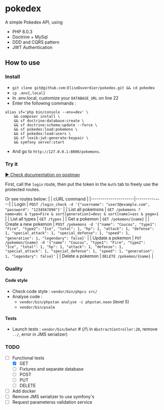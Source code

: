 # pokedex

A simple Pokedex API, using
* PHP 8.0.3
* Doctrine + MySql
* DDD and CQRS pattern
* JWT Authentication

## How to use
### Install
* `git clone git@github.com:EliseDuverdier/pokedex.git && cd pokedex`
* `cp .env{,local}`
* In .env.local, customize your `DATABASE_URL` on line 22
* Enter the following commands :
```shell
alias sf='php bin/console --env=dev' \
    && composer install \
    && sf doctrine:database:create \
    && sf doctrine:schema:update --force \
    && sf pokedex:load:pokemons \
    && sf pokedex:load:users \
    && sf lexik:jwt:generate-keypair \
    && symfony server:start
```
 * And go to `http://127.0.0.1:8000/pokemons`.

<!-- * To force reload, use:
```shell
sf c:c && sf doc:da:drop --force && sf doc:da:create && sf doc:sc:up --force && sf pok:l:p && sf pok:l:u
```
-->

### Try it

<!--[![Run in Postman](https://run.pstmn.io/button.svg)](https://app.getpostman.com/run-collection/12e1b427a49cce57fc1f)-->
[▶️ Check documentation on postman](https://documenter.getpostman.com/view/15405036/TzJuAHo5)

First, call the `login` route, then put the token in the `Auth` tab to freely use the protected routes.

Or see routes below:
|                      | cURL command |
|----------------------|--------------|
| Login                | `POST /login_check -d '{"username": "user3@example.com", "password": "1234567890"}'` |
| List all pokemons    | `GET /pokemons ? name=abc & type=Fire & sort[generation]=desc & sort[name]=asc & page=1` |
| List all types       | `GET /types` |
| Get a pokemon        | `GET /pokemon/{name}` |
| Create a new pokemon | `POST /pokemons -d '{"name": "Coucou", "type1": "Fire", "type2": "Ice", "total": 1, "hp": 1, "attack": 1, "defense": 1, "special_attack": 1, "special_defense": 1, "speed": 1, "generation": 1, "legendary": false}'` |
| Update a pokemon     | `PUT /pokemon/{name} -d '{"name": "Coucou", "type1": "Fire", "type2": "Ice", "total": 1, "hp": 1, "attack": 1, "defense": 1, "special_attack": 1, "special_defense": 1, "speed": 1, "generation": 1, "legendary": false}'` |
| Delete a pokemon     | `DELETE /pokemon/{name}` |


### Quality
#### Code style
* Check code style : `vendor/bin/phpcs src/`
* Analyse code :
  * `vendor/bin/phpstan analyse -c phpstan.neon`  (level 5)
  * `vendor/bin/psalm`

#### Tests
* Launch tests : `vendor/bin/behat`  # (/!\ in `AbstractController:20`, remove `../`, error in JMS serializer)

### TODO
- [ ] Functional tests
  - [x] GET
  - [ ] Fixtures and separate database
  - [ ] POST
  - [ ] PUT
  - [ ] DELETE
- [ ] Add docker
- [ ] Remove JMS serializer to use symfony's
- [ ] Request parameterss validation service